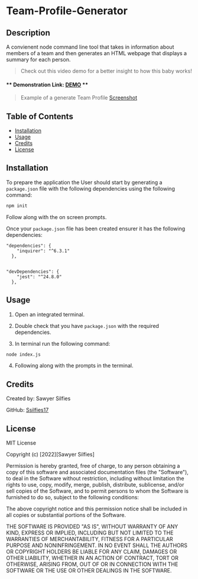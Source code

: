 # Team-Profile-Generator

## Description

A convienent node command line tool that takes in information about members of a team and then generates an HTML webpage that displays a summary for each person.

>Check out this video demo for a better insight to how this baby works!

#### ** Demonstration Link: [DEMO]() **

> Example of a generate Team Profile 
[Screenshot](Screenshot.png)

## Table of Contents

- [Installation](#installation)
- [Usage](#usage)
- [Credits](#credits)
- [License](#license)

## Installation

To prepare the application the User should start by generating a `package.json` file with the following dependencies using the following command:

```bash
npm init
```
Follow along with the on screen prompts.

Once your `package.json` file has been created ensurer it has the following dependencies:

```
"dependencies": {
    "inquirer": "^6.3.1"
  },

```

``` 

"devDependencies": {
    "jest": "^24.8.0"
  },

```

## Usage

1. Open an integrated terminal.

2. Double check that you have `package.json` with the required dependencies. 

3. In terminal run the following command:

```bash
node index.js
```

4. Following along with the prompts in the terminal. 

## Credits

Created by: Sawyer Silfies

GitHub: [Ssilfies17](https://github.com/ssilfies17)


## License

MIT License

Copyright (c) [2022][Sawyer Silfies]

Permission is hereby granted, free of charge, to any person obtaining a copy
of this software and associated documentation files (the "Software"), to deal
in the Software without restriction, including without limitation the rights
to use, copy, modify, merge, publish, distribute, sublicense, and/or sell
copies of the Software, and to permit persons to whom the Software is
furnished to do so, subject to the following conditions:

The above copyright notice and this permission notice shall be included in all
copies or substantial portions of the Software.

THE SOFTWARE IS PROVIDED "AS IS", WITHOUT WARRANTY OF ANY KIND, EXPRESS OR
IMPLIED, INCLUDING BUT NOT LIMITED TO THE WARRANTIES OF MERCHANTABILITY,
FITNESS FOR A PARTICULAR PURPOSE AND NONINFRINGEMENT. IN NO EVENT SHALL THE
AUTHORS OR COPYRIGHT HOLDERS BE LIABLE FOR ANY CLAIM, DAMAGES OR OTHER
LIABILITY, WHETHER IN AN ACTION OF CONTRACT, TORT OR OTHERWISE, ARISING FROM,
OUT OF OR IN CONNECTION WITH THE SOFTWARE OR THE USE OR OTHER DEALINGS IN THE
SOFTWARE.